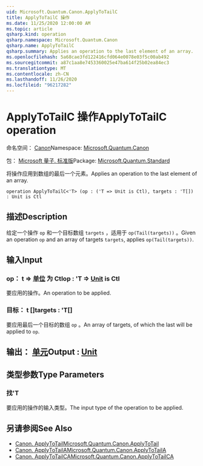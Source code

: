 ```yaml
---
uid: Microsoft.Quantum.Canon.ApplyToTailC
title: ApplyToTailC 操作
ms.date: 11/25/2020 12:00:00 AM
ms.topic: article
qsharp.kind: operation
qsharp.namespace: Microsoft.Quantum.Canon
qsharp.name: ApplyToTailC
qsharp.summary: Applies an operation to the last element of an array.
ms.openlocfilehash: 5a68cae3fd122416cfd064e0078e03f5c00ab492
ms.sourcegitcommit: a87c1aa8e7453360025e47ba614f25b02ea84ec3
ms.translationtype: MT
ms.contentlocale: zh-CN
ms.lasthandoff: 11/26/2020
ms.locfileid: "96217282"
---
```

# <a name="applytotailc-operation"></a><span data-ttu-id="29d85-102">ApplyToTailC 操作</span><span class="sxs-lookup"><span data-stu-id="29d85-102">ApplyToTailC operation</span></span>

<span data-ttu-id="29d85-103">命名空间： [Canon](xref:Microsoft.Quantum.Canon)</span><span class="sxs-lookup"><span data-stu-id="29d85-103">Namespace: [Microsoft.Quantum.Canon](xref:Microsoft.Quantum.Canon)</span></span>

<span data-ttu-id="29d85-104">包： [Microsoft 量子. 标准版](https://nuget.org/packages/Microsoft.Quantum.Standard)</span><span class="sxs-lookup"><span data-stu-id="29d85-104">Package: [Microsoft.Quantum.Standard](https://nuget.org/packages/Microsoft.Quantum.Standard)</span></span>


<span data-ttu-id="29d85-105">将操作应用到数组的最后一个元素。</span><span class="sxs-lookup"><span data-stu-id="29d85-105">Applies an operation to the last element of an array.</span></span>

```qsharp
operation ApplyToTailC<'T> (op : ('T => Unit is Ctl), targets : 'T[]) : Unit is Ctl
```


## <a name="description"></a><span data-ttu-id="29d85-106">描述</span><span class="sxs-lookup"><span data-stu-id="29d85-106">Description</span></span>

<span data-ttu-id="29d85-107">给定一个操作 `op` 和一个目标数组 `targets` ，适用于 `op(Tail(targets))` 。</span><span class="sxs-lookup"><span data-stu-id="29d85-107">Given an operation `op` and an array of targets `targets`, applies `op(Tail(targets))`.</span></span>

## <a name="input"></a><span data-ttu-id="29d85-108">输入</span><span class="sxs-lookup"><span data-stu-id="29d85-108">Input</span></span>

### <a name="op--t--unit--is-ctl"></a><span data-ttu-id="29d85-109">op： t => [单位](xref:microsoft.quantum.lang-ref.unit)  为 Ctl</span><span class="sxs-lookup"><span data-stu-id="29d85-109">op : 'T => [Unit](xref:microsoft.quantum.lang-ref.unit)  is Ctl</span></span>

<span data-ttu-id="29d85-110">要应用的操作。</span><span class="sxs-lookup"><span data-stu-id="29d85-110">An operation to be applied.</span></span>


### <a name="targets--t"></a><span data-ttu-id="29d85-111">目标： t []</span><span class="sxs-lookup"><span data-stu-id="29d85-111">targets : 'T[]</span></span>

<span data-ttu-id="29d85-112">要应用最后一个目标的数组 `op` 。</span><span class="sxs-lookup"><span data-stu-id="29d85-112">An array of targets, of which the last will be applied to `op`.</span></span>



## <a name="output--unit"></a><span data-ttu-id="29d85-113">输出： [单元](xref:microsoft.quantum.lang-ref.unit)</span><span class="sxs-lookup"><span data-stu-id="29d85-113">Output : [Unit](xref:microsoft.quantum.lang-ref.unit)</span></span>



## <a name="type-parameters"></a><span data-ttu-id="29d85-114">类型参数</span><span class="sxs-lookup"><span data-stu-id="29d85-114">Type Parameters</span></span>

### <a name="t"></a><span data-ttu-id="29d85-115">找</span><span class="sxs-lookup"><span data-stu-id="29d85-115">'T</span></span>

<span data-ttu-id="29d85-116">要应用的操作的输入类型。</span><span class="sxs-lookup"><span data-stu-id="29d85-116">The input type of the operation to be applied.</span></span>

## <a name="see-also"></a><span data-ttu-id="29d85-117">另请参阅</span><span class="sxs-lookup"><span data-stu-id="29d85-117">See Also</span></span>

- [<span data-ttu-id="29d85-118">Canon. ApplyToTail</span><span class="sxs-lookup"><span data-stu-id="29d85-118">Microsoft.Quantum.Canon.ApplyToTail</span></span>](xref:Microsoft.Quantum.Canon.ApplyToTail)
- [<span data-ttu-id="29d85-119">Canon. ApplyToTailA</span><span class="sxs-lookup"><span data-stu-id="29d85-119">Microsoft.Quantum.Canon.ApplyToTailA</span></span>](xref:Microsoft.Quantum.Canon.ApplyToTailA)
- [<span data-ttu-id="29d85-120">Canon. ApplyToTailCA</span><span class="sxs-lookup"><span data-stu-id="29d85-120">Microsoft.Quantum.Canon.ApplyToTailCA</span></span>](xref:Microsoft.Quantum.Canon.ApplyToTailCA)